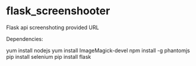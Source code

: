 # flask_screenshooter
Flask api screenshoting provided URL


Dependencies:

yum install nodejs
yum install ImageMagick-devel
npm install -g phantomjs
pip install selenium
pip install flask

